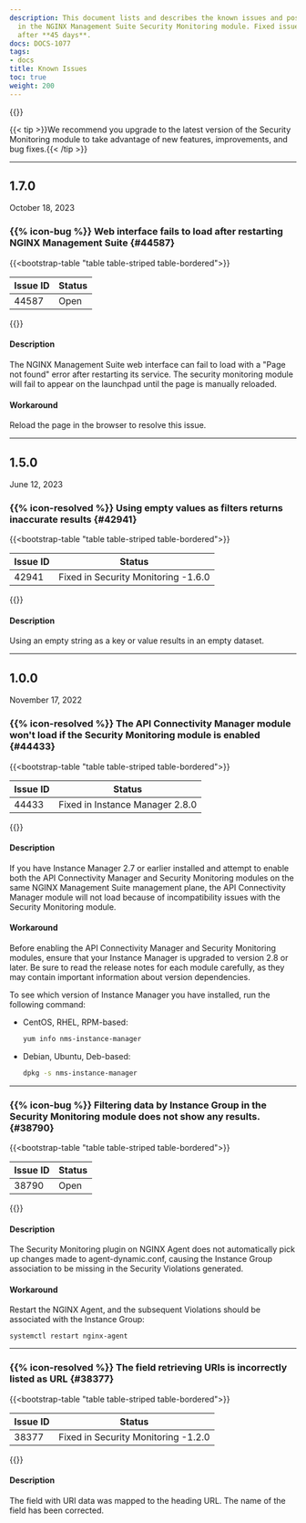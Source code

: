```yaml
---
description: This document lists and describes the known issues and possible workarounds
  in the NGINX Management Suite Security Monitoring module. Fixed issues are removed
  after **45 days**.
docs: DOCS-1077
tags:
- docs
title: Known Issues
toc: true
weight: 200
---
```


{{<rn-styles>}}

{{< tip >}}We recommend you upgrade to the latest version of the Security Monitoring module to take advantage of new features, improvements, and bug fixes.{{< /tip >}}


---

## 1.7.0
October 18, 2023

### {{% icon-bug %}} Web interface fails to load after restarting NGINX Management Suite {#44587}

{{<bootstrap-table "table table-striped table-bordered">}}

| Issue ID       | Status |
|----------------|--------|
| 44587 | Open   |

{{</bootstrap-table>}}
#### Description
The NGINX Management Suite web interface can fail to load with a "Page not found"  error after restarting its service. The security monitoring module will fail to appear on the launchpad until the page is manually reloaded.

#### Workaround

Reload the page in the browser to resolve this issue.

---

## 1.5.0
June 12, 2023

### {{% icon-resolved %}} Using empty values as filters returns inaccurate results {#42941}

{{<bootstrap-table "table table-striped table-bordered">}}

| Issue ID       | Status |
|----------------|--------|
| 42941 | Fixed in Security Monitoring -1.6.0   |

{{</bootstrap-table>}}
#### Description
Using an empty string as a key or value results in an empty dataset.

---

## 1.0.0
November 17, 2022

### {{% icon-resolved %}} The API Connectivity Manager module won't load if the Security Monitoring module is enabled {#44433}

{{<bootstrap-table "table table-striped table-bordered">}}

| Issue ID       | Status |
|----------------|--------|
| 44433 | Fixed in Instance Manager 2.8.0   |

{{</bootstrap-table>}}
#### Description
If you have Instance Manager 2.7 or earlier installed and attempt to enable both the API Connectivity Manager and Security Monitoring modules on the same NGINX Management Suite management plane, the API Connectivity Manager module will not load because of incompatibility issues with the Security Monitoring module.

#### Workaround

Before enabling the API Connectivity Manager and Security Monitoring modules, ensure that your Instance Manager is upgraded to version 2.8 or later. Be sure to read the release notes for each module carefully, as they may contain important information about version dependencies.

To see which version of Instance Manager you have installed, run the following command:

- CentOS, RHEL, RPM-based:

   ```bash
   yum info nms-instance-manager
   ```

- Debian, Ubuntu, Deb-based:

   ```bash
   dpkg -s nms-instance-manager
   ```

---

### {{% icon-bug %}} Filtering data by Instance Group in the Security Monitoring module does not show any results. {#38790}

{{<bootstrap-table "table table-striped table-bordered">}}

| Issue ID       | Status |
|----------------|--------|
| 38790 | Open   |

{{</bootstrap-table>}}
#### Description
The Security Monitoring plugin on NGINX Agent does not automatically pick up changes made to agent-dynamic.conf, causing the Instance Group association to be missing in the Security Violations generated.

#### Workaround

Restart the NGINX Agent, and the subsequent Violations should be associated with the Instance Group:

`systemctl restart nginx-agent`

---

### {{% icon-resolved %}} The field retrieving URIs is incorrectly listed as URL {#38377}

{{<bootstrap-table "table table-striped table-bordered">}}

| Issue ID       | Status |
|----------------|--------|
| 38377 | Fixed in Security Monitoring -1.2.0   |

{{</bootstrap-table>}}
#### Description
The field with URI data was mapped to the heading URL. The name of the field has been corrected.

